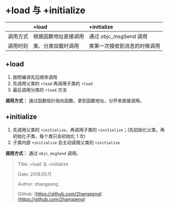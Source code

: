 # +load 与 +initialize

|  | +load | +initialize |
| :--- | :--- | :--- |
| 调用方式 | 根据函数地址直接调用 | 通过 objc_msgSend 调用 |
| 调用时刻 | 类、分类加载时调用 | 类第一次接收到消息的时候调用 |

## +load

1. 按照编译先后顺序调用
2. 先调用父类的 `+load` 再调用子类的 `+load`
3. 最后调用分类的 `+load` 方法

**调用方式：** 通过函数指针指向函数，拿到函数地址，分开来直接调用。

## +initialize

1. 先调用父类的 `+initialize`，再调用子类的 `+initialize`；(先初始化父类，再初始化子类，每个类只会初始化 1 次）
2. 子类内部 `+initialize` 会主动调用父类的 `+initialize`

**调用方式：** 通过 `objc_msgSend` 调用。

> Title: +load 与 +initialize
>
> Date: 2019.03.11
>
> Author: zhangpeng
>
> Github: [https://github.com/2hangpeng](https://github.com/2hangpeng)
